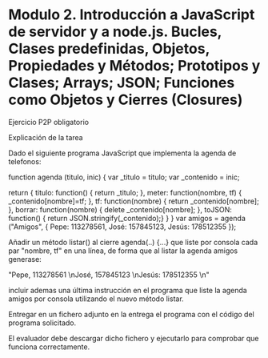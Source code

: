 # Modulo 2. Introducción a JavaScript de servidor y a node.js. Bucles, Clases predefinidas, Objetos, Propiedades y Métodos; Prototipos y Clases; Arrays; JSON; Funciones como Objetos y Cierres (Closures)
Ejercicio P2P obligatorio

Explicación de la tarea

Dado el siguiente programa JavaScript que implementa la agenda de telefonos:

function agenda (titulo, inic) {
  var _titulo = titulo;
  var _contenido = inic;
 
  return {
    titulo: function()                    { return _titulo; },
    meter:  function(nombre, tf) { _contenido[nombre]=tf; },
    tf:     function(nombre)         { return _contenido[nombre]; },
    borrar: function(nombre)     { delete _contenido[nombre]; },
    toJSON: function()              { return JSON.stringify(_contenido);}
  }
}
var amigos = agenda ("Amigos",
             { Pepe: 113278561,
               José: 157845123,
               Jesús: 178512355
             });
 
Añadir un método listar() al cierre agenda(..) {...} que liste por consola cada par "nombre, tf" en una línea, de forma que al listar la agenda amigos generase:
 
"Pepe, 113278561 \nJosé, 157845123 \nJesús: 178512355 \n"
 
incluir ademas una última instrucción en el programa que liste la agenda amigos por consola utilizando el nuevo método listar.
 
Entregar en un fichero adjunto en la entrega el programa con el código del programa solicitado.

El evaluador debe descargar dicho fichero y ejecutarlo para comprobar que funciona correctamente.
 